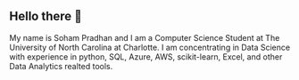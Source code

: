 ## Hello there 👋

My name is Soham Pradhan and I am a Computer Science Student at The University of North Carolina at Charlotte. I am concentrating in Data Science with experience in python, SQL, Azure, AWS, scikit-learn, Excel, and other Data Analytics realted tools.

